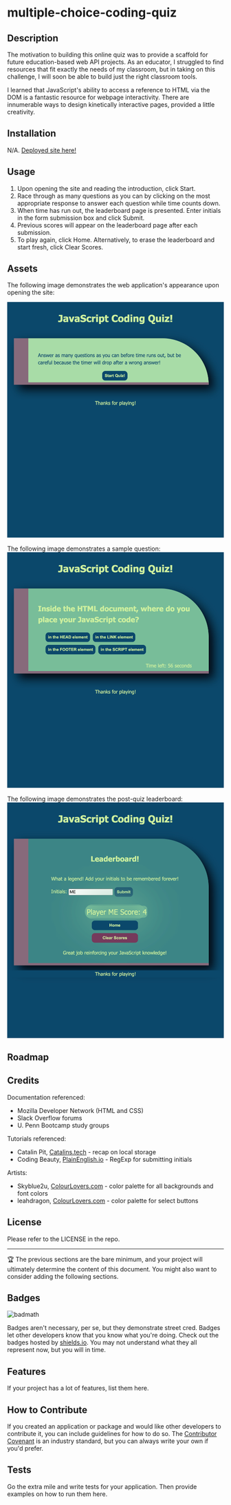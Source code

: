 # multiple-choice-coding-quiz

## Description
 The motivation to building this online quiz was to provide a scaffold for future education-based web API projects. As an educator, I struggled to find resources that fit exactly the needs of my classroom, but in taking on this challenge, I will soon be able to build just the right classroom tools.

 I learned that JavaScript's ability to access a reference to HTML via the DOM is a fantastic resource for webpage interactivity. There are innumerable ways to design kinetically interactive pages, provided a little creativity.


## Installation
 N/A. [Deployed site here!](https://miacias.github.io/multiple-choice-coding-quiz/)
 

## Usage 

 1. Upon opening the site and reading the introduction, click Start.
 2. Race through as many questions as you can by clicking on the most appropriate response to answer each question while time counts down.
 3. When time has run out, the leaderboard page is presented. Enter initials in the form submission box and click Submit.
 4. Previous scores will appear on the leaderboard page after each submission.
 5. To play again, click Home. Alternatively, to erase the leaderboard and start fresh, click Clear Scores.
 

## Assets
The following image demonstrates the web application's appearance upon opening the site:

![Default view before game begins with instructions and a Start button](./assets/images/screencapture-opening-view.png)

The following image demonstrates a sample question:
![Sample question view with a question and Response buttons](/assets/images/screencapture-sample-question-view.png)

The following image demonstrates the post-quiz leaderboard:
![Sample leaderboard view with a congratulations on screen, a text input box and Submit button, a Home button, and a Clear Scores button.](./assets/images/screencapture-sample-leaderboard-view.png) 


## Roadmap


## Credits 

Documentation referenced:
- Mozilla Developer Network (HTML and CSS)
- Slack Overflow forums
- U. Penn Bootcamp study groups

Tutorials referenced:
- Catalin Pit, [Catalins.tech](https://catalins.tech/store-array-in-localstorage) - recap on local storage
- Coding Beauty, [PlainEnglish.io](https://plainenglish.io/blog/javascript-check-if-string-contains-only-letters-and-numbers-5dce23ddfecf) - RegExp for submitting initials

Artists:
- Skyblue2u, [ColourLovers.com](https://www.colourlovers.com/palette/580974/Adrift_in_Dreams) - color palette for all backgrounds and font colors
- leahdragon, [ColourLovers.com](https://www.colourlovers.com/palette/4889051/colorado) - color palette for select buttons
 

## License 
Please refer to the LICENSE in the repo.
 

--- 

 
 

🏆 The previous sections are the bare minimum, and your project will ultimately determine the content of this document. You might also want to consider adding the following sections. 

 
 

## Badges 

 
 

![badmath](https://img.shields.io/github/languages/top/lernantino/badmath) 

 
 

Badges aren't necessary, per se, but they demonstrate street cred. Badges let other developers know that you know what you're doing. Check out the badges hosted by [shields.io](https://shields.io/). You may not understand what they all represent now, but you will in time. 

 
 

## Features 

 
 

If your project has a lot of features, list them here. 

 
 

## How to Contribute 

 
 

If you created an application or package and would like other developers to contribute it, you can include guidelines for how to do so. The [Contributor Covenant](https://www.contributor-covenant.org/) is an industry standard, but you can always write your own if you'd prefer. 

 
 

## Tests 

 
 

Go the extra mile and write tests for your application. Then provide examples on how to run them here. 